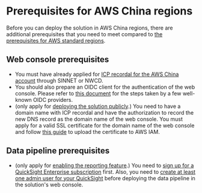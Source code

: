 # Prerequisites for AWS China regions

Before you can deploy the solution in AWS China regions, there are additional prerequisites that you need to meet compared to [the prerequisites for AWS standard regions][deployment-prerequisites].

## Web console prerequisites

- You must have already applied for [ICP recordal for the AWS China account][icp] through SINNET or NWCD.
- You should also prepare an OIDC client for the authentication of the web console. Please refer to [this document][oidc-client] for the steps taken by a few well-known OIDC providers.
- (only apply for [deploying the solution publicly][oidc].) You need to have a domain name with ICP recordal and have the authorization to record the new DNS record as the domain name of the web console. You must apply for a valid SSL certificate for the domain name of the web console and follow [this guide][ssl-upload] to upload the certificate to AWS IAM.

## Data pipeline prerequisites

- (only apply for [enabling the reporting feature][reporting].) You need to [sign up for a QuickSight Enterprise subscription][quicksight-signup] first. Also, you need to [create at least one admin user for your QuickSight][quicksight-manage-users] before deploying the data pipeline in the solution's web console.

[icp]: https://www.amazonaws.cn/en/support/icp/?nc2=h_l2_su
[oidc-client]: ../deployment/with-oidc.md#step-1-create-oidc-client
[oidc]: ../deployment/with-oidc.md
[ssl-upload]: ./upload-ssl-certificate.md
[deployment-prerequisites]: ../deployment/index.md#prerequisites
[quicksight-signup]: https://docs.amazonaws.cn/en_us/quicksight/latest/user/setting-up-sso.html
[reporting]: ../pipeline-mgmt/quicksight/configure-quicksight.md
[quicksight-manage-users]: https://docs.amazonaws.cn/en_us/quicksight/latest/user/managing-user-access-idc.html#view-user-accounts-enterprise